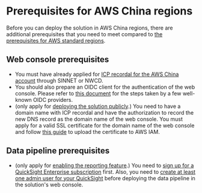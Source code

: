 # Prerequisites for AWS China regions

Before you can deploy the solution in AWS China regions, there are additional prerequisites that you need to meet compared to [the prerequisites for AWS standard regions][deployment-prerequisites].

## Web console prerequisites

- You must have already applied for [ICP recordal for the AWS China account][icp] through SINNET or NWCD.
- You should also prepare an OIDC client for the authentication of the web console. Please refer to [this document][oidc-client] for the steps taken by a few well-known OIDC providers.
- (only apply for [deploying the solution publicly][oidc].) You need to have a domain name with ICP recordal and have the authorization to record the new DNS record as the domain name of the web console. You must apply for a valid SSL certificate for the domain name of the web console and follow [this guide][ssl-upload] to upload the certificate to AWS IAM.

## Data pipeline prerequisites

- (only apply for [enabling the reporting feature][reporting].) You need to [sign up for a QuickSight Enterprise subscription][quicksight-signup] first. Also, you need to [create at least one admin user for your QuickSight][quicksight-manage-users] before deploying the data pipeline in the solution's web console.

[icp]: https://www.amazonaws.cn/en/support/icp/?nc2=h_l2_su
[oidc-client]: ../deployment/with-oidc.md#step-1-create-oidc-client
[oidc]: ../deployment/with-oidc.md
[ssl-upload]: ./upload-ssl-certificate.md
[deployment-prerequisites]: ../deployment/index.md#prerequisites
[quicksight-signup]: https://docs.amazonaws.cn/en_us/quicksight/latest/user/setting-up-sso.html
[reporting]: ../pipeline-mgmt/quicksight/configure-quicksight.md
[quicksight-manage-users]: https://docs.amazonaws.cn/en_us/quicksight/latest/user/managing-user-access-idc.html#view-user-accounts-enterprise